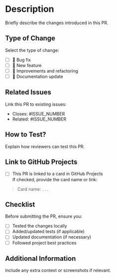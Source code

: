 # Description

Briefly describe the changes introduced in this PR.

## Type of Change

Select the type of change:

- [ ] 🐛 Bug fix
- [ ] 🚀 New feature
- [ ] 🔧 Improvements and refactoring
- [ ] 📝 Documentation update

## Related Issues

Link this PR to existing issues:

- Closes: #ISSUE_NUMBER
- Related: #ISSUE_NUMBER

## How to Test?

Explain how reviewers can test this PR.

## Link to GitHub Projects

- [ ] This PR is linked to a card in GitHub Projects  
      If checked, provide the card name or link:

> Card name: `...`

## Checklist

Before submitting the PR, ensure you:

- [ ] Tested the changes locally
- [ ] Added/updated tests (if applicable)
- [ ] Updated documentation (if necessary)
- [ ] Followed project best practices

## Additional Information

Include any extra context or screenshots if relevant.